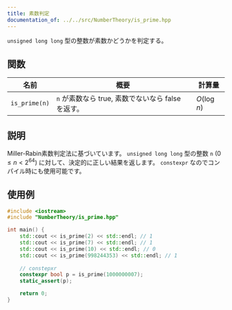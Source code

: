 ```yaml
---
title: 素数判定
documentation_of: ../../src/NumberTheory/is_prime.hpp
---
```


`unsigned long long` 型の整数が素数かどうかを判定する。

## 関数

| 名前          | 概要                                              | 計算量                  |
| ------------- | ------------------------------------------------- | ----------------------- |
| `is_prime(n)` | `n` が素数なら true, 素数でないなら false を返す。 | $O(\log n)$ |

## 説明

Miller-Rabin素数判定法に基づいています。
`unsigned long long` 型の整数 `n` ($0 \le n < 2^{64}$) に対して、決定的に正しい結果を返します。
`constexpr` なのでコンパイル時にも使用可能です。

## 使用例

```cpp
#include <iostream>
#include "NumberTheory/is_prime.hpp"

int main() {
    std::cout << is_prime(2) << std::endl; // 1
    std::cout << is_prime(7) << std::endl; // 1
    std::cout << is_prime(10) << std::endl; // 0
    std::cout << is_prime(998244353) << std::endl; // 1
    
    // constepxr
    constexpr bool p = is_prime(1000000007);
    static_assert(p);

    return 0;
}
```

